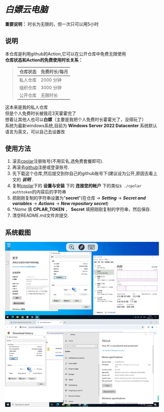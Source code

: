 ﻿# *白嫖云电脑*
**重要说明：** 时长为无限的，但一次只可以用5小时
## 说明
本仓库是利用github的Action,它可以在公开仓库中免费无限使用   
**仓库状态和Action的免费使用时长关系：**
> | 仓库状态 | 免费时长/每月 |
> | -------  | ------------- |
> | 私人仓库  |    2000 分钟  |
> | 组织仓库  |   3000 分钟   |
> | 公开仓库  |    无限时长   |  

这本来是我的私人仓库  
但是个人免费时长被我花3天霍霍完了  
想着让其他人也可以**白嫖**（主要是我把个人免费时长霍霍光了，没得玩了）  
系统为最新windows系统,目前为 **Windows Server 2022 Datacenter** 系统默认语言为英文，可以自己去设置改
## 使用方法
1. 滚去[cpolar](https://dashboard.cpolar.com/)注册账号(不用实名,选免费套餐即可).
2. 再滚去[github](https://github.com/)注册或登录账号.
3. 先下载这个仓库,然后提交到你自己的github账号下(建议设为公开,原因去看上文的 ***说明*** .
4. 复制[cpolar](https://dashboard.cpolar.com/get-started)下的 **设置与安装** 下的 **连接您的帐户** 下的类似``` $ ./cpolar authtoken ```的内容后的字符串
5. 把刚刚复制的字符串设置为"**secret**"(在仓库 -> ***Setting*** -> ***Secret and variables*** -> ***Actions*** -> ***New repository secret***)
6. **Name* 填 **CPLAR_TOKEN** ， **Secret** 填把刚刚复制的字符串，然后保存.
7. 清空README.md文件并提交.


## 系统截图

![效果图1](/images/1.jpg)
![效果图2](/images/2.png)
